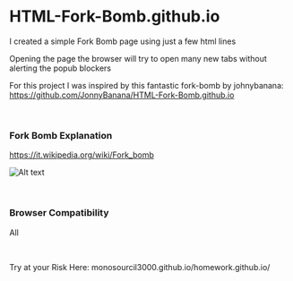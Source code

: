 # HTML-Fork-Bomb.github.io

I created a simple Fork Bomb page using just a few html lines

Opening the page the browser will try to open many new tabs
without alerting the popub blockers

For this project I was inspired by this fantastic fork-bomb by johnybanana: https://github.com/JonnyBanana/HTML-Fork-Bomb.github.io


</BR>

<h3>Fork Bomb Explanation</h3>

https://it.wikipedia.org/wiki/Fork_bomb

![Alt text](https://raw.githubusercontent.com/JonnyBanana/HTML-Fork-Bomb.github.io/master/img/1300px-Fork_bomb.png)

</BR>

<h3> Browser Compatibility </h3>

All

</BR>

Try at your Risk Here: monosourcil3000.github.io/homework.github.io/
</BR>






</BR>

